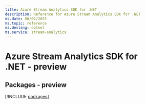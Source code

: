 ```yaml
---
title: Azure Stream Analytics SDK for .NET
description: Reference for Azure Stream Analytics SDK for .NET
ms.date: 06/02/2025
ms.topic: reference
ms.devlang: dotnet
ms.service: stream-analytics
---
```

# Azure Stream Analytics SDK for .NET - preview
## Packages - preview
[!INCLUDE [packages](stream-analytics-index.md)]